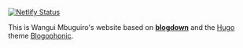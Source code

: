 [![Netlify Status](https://api.netlify.com/api/v1/badges/84ebe683-ef5e-417f-8993-21b4e1c3f42e/deploy-status)](https://app.netlify.com/sites/wangui/deploys)

This is Wangui Mbuguiro's website based on [**blogdown**](https://github.com/rstudio/blogdown) and the [Hugo](https://gohugo.io) theme [Blogophonic](https://github.com/formspree/blogophonic-hugo).   
